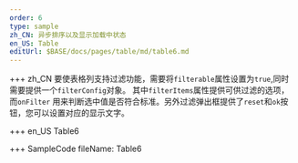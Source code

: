 ```yaml
--- 
order: 6
type: sample
zh_CN: 异步排序以及显示加载中状态
en_US: Table
editUrl: $BASE/docs/pages/table/md/table6.md
---
```


+++ zh_CN
要使表格列支持过滤功能，需要将<Code>filterable</Code>属性设置为<Code>true</Code>,同时需要提供一个<Code>filterConfig</Code>对象。
   其中<Code>filterItems</Code>属性提供可供过滤的选项，而<Code>onFilter</Code>
   用来判断选中值是否符合标准。另外过滤弹出框提供了<Code>reset</Code>和<Code>ok</Code>按钮，您可以设置对应的显示文字。


+++ en_US
Table6

+++ SampleCode
fileName: Table6
